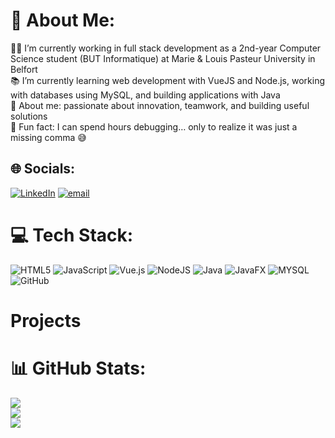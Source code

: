 # 💫 About Me:
👨‍🎓 I’m currently working in full stack development as a 2nd-year Computer Science student (BUT Informatique) at Marie & Louis Pasteur University in Belfort <br>📚 I’m currently learning web development with VueJS and Node.js, working with databases using MySQL, and building applications with Java <br>🔎 About me: passionate about innovation, teamwork, and building useful solutions <br>🎲 Fun fact: I can spend hours debugging… only to realize it was just a missing comma 😅 <br>


## 🌐 Socials:
[![LinkedIn](https://img.shields.io/badge/LinkedIn-%230077B5.svg?logo=linkedin&logoColor=white)](https://www.linkedin.com/in/alban-choulet-542072352/) [![email](https://img.shields.io/badge/Email-D14836?logo=gmail&logoColor=white)](mailto:alban.choulet1@gmail.com) 

# 💻 Tech Stack:
![HTML5](https://img.shields.io/badge/html5-%23E34F26.svg?style=for-the-badge&logo=html5&logoColor=white) ![JavaScript](https://img.shields.io/badge/javascript-%23323330.svg?style=for-the-badge&logo=javascript&logoColor=%23F7DF1E) ![Vue.js](https://img.shields.io/badge/vue.js-%2335495e.svg?style=for-the-badge&logo=vuedotjs&logoColor=%234FC08D) ![NodeJS](https://img.shields.io/badge/node.js-6DA55F?style=for-the-badge&logo=node.js&logoColor=white) ![Java](https://img.shields.io/badge/java-%23ED8B00.svg?style=for-the-badge&logo=openjdk&logoColor=white) ![JavaFX](https://img.shields.io/badge/javafx-%23FF0000.svg?style=for-the-badge&logo=javafx&logoColor=white) ![MYSQL](https://img.shields.io/badge/mysql-4479A1.svg?style=for-the-badge&logo=mysql&logoColor=white) ![GitHub](https://img.shields.io/badge/github-%23121011.svg?style=for-the-badge&logo=github&logoColor=white)

# Projects

# 📊 GitHub Stats:
![](https://github-readme-stats.vercel.app/api?username=Alban-70&theme=transparent&hide_border=false&include_all_commits=false&count_private=true)<br/>
![](https://nirzak-streak-stats.vercel.app/?user=Alban-70&theme=transparent&hide_border=false)<br/>
![](https://github-readme-stats.vercel.app/api/top-langs/?username=Alban-70&theme=transparent&hide_border=false&include_all_commits=false&count_private=true&layout=compact)

<!-- Proudly created with GPRM ( https://gprm.itsvg.in ) -->
